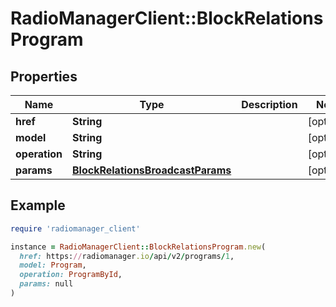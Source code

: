 # RadioManagerClient::BlockRelationsProgram

## Properties

| Name | Type | Description | Notes |
| ---- | ---- | ----------- | ----- |
| **href** | **String** |  | [optional] |
| **model** | **String** |  | [optional] |
| **operation** | **String** |  | [optional] |
| **params** | [**BlockRelationsBroadcastParams**](BlockRelationsBroadcastParams.md) |  | [optional] |

## Example

```ruby
require 'radiomanager_client'

instance = RadioManagerClient::BlockRelationsProgram.new(
  href: https://radiomanager.io/api/v2/programs/1,
  model: Program,
  operation: ProgramById,
  params: null
)
```

